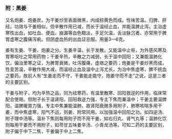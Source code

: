 ### 附：黑姜  

又名炮姜、炮姜炭。为干姜炒至表面微黑，内成棕黄色而成。性味苦温。归脾、肝经。功效与干姜相似，但辛散作用已减，而长于温经止血，并能温脾止泻。主治虚寒性出血，如吐血、便血、崩漏等血色黯淡，手足欠温，舌淡脉沉者。亦常用于脾胃虚寒之腹痛泻痢。但阴虚血热的出血证忌服。用量3—6克。

姜有生姜、干姜、炮姜之分。生姜辛温，长于发散，又能温中止呕，为外感风寒及胃寒呕吐之常用药物；干姜辛热，辛散之力减弱，长于温中回阳；又兼能温肺化饮，偏治里寒之证，为脾胃衰微，吐泻腹痛，虚痞之要药；炮姜是干姜炒黑而成，性变苦温，辛散作用大减，而温经止血及温中止泻尤长，为治中焦虚寒，脾不统血之要药。故前人有“生姜走而不守，干姜能走能守，炮姜守而不走”之说，这是三者的主要区别。

干姜与附子，均为辛热之品，同为祛寒药，有温里散寒、回阳救逆的作用，临床常配合使用。但附子长于温肾阳，回阳救逆力强，专主下焦而兼温中；干姜主要温脾阳，温脾暖胃力强，专主中焦兼能温肺，故肾阳衰微多用附子，肺寒咳喘多用干姜，而中焦虚寒，阳气不运，则姜、附常同用。以加强温中回阳之功。如四逆汤、附子理中汤等。温补下焦则每用附子而不用干姜，如右归丸、肾气丸等；温肺化饮则每用干姜而不用附子，如苓甘五味姜辛汤、小青龙汤等。可知二药的主要区别，附子偏于中下二焦，干姜偏于中上二焦。
